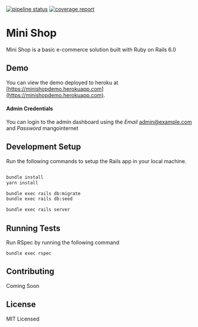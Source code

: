 [![pipeline status](https://gitlab.com/internetmango/mini_shop/badges/master/pipeline.svg)](https://gitlab.com/internetmango/mini_shop/-/commits/master)
[![coverage report](https://gitlab.com/internetmango/mini_shop/badges/master/coverage.svg)](https://gitlab.com/internetmango/mini_shop/-/commits/master)


# Mini Shop

Mini Shop is a basic e-commerce solution built with Ruby on Rails 6.0

## Demo

You can view the demo deployed to heroku at [https://minishopdemo.herokuapp.com](https://minishopdemo.herokuapp.com).

#### Admin Credentials

You can login to the admin dashboard using the *Email* admin@example.com and *Password* mangointernet

## Development Setup

Run the following commands to setup the Rails app in your local machine.

```sh

bundle install
yarn install

bundle exec rails db:migrate
bundle exec rails db:seed

bundle exec rails server
```

## Running Tests

Run RSpec by running the following command

```
bundle exec rspec
```

## Contributing

Coming Soon

## License
MIT Licensed
